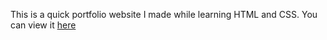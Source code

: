 This is a quick portfolio website I made while learning HTML and CSS. 
You can view it [here](https://mgw6.github.io/portfolio_website/)
